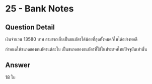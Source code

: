 # 25 - Bank Notes
## Question Detail
เงินจำนวน 13580 บาท สามารถเก็บเป็นธนบัตรได้น้อยที่สุดทั้งหมดกี่ใบได้อย่างพอดี

กำหนดให้ขนาดของธนบัตรแต่ละใบ เป็นขนาดของธนบัตรที่ใช้ในประเทศไทยปัจจุบันเท่านั้น

## Answer
18 ใบ
